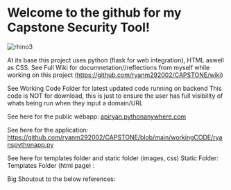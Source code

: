 <h1>  Welcome to the github for my Capstone Security Tool! </h1>

![rhino3](https://github.com/ryanm292002/CAPSTONE/assets/71150667/fc906c86-baa4-48b9-8acd-426f9d5a0cb4)

  At its base this project uses python (flask for web integration), HTML aswell as CSS.
  See Full Wiki for documnetation//reflections from myself while working on this project (https://github.com/ryanm292002/CAPSTONE/wiki)

  See Working Code Folder for latest updated code running on backend
  This code is NOT for download, this is just to ensure the user has full visibility of whats being run when they input a domain/URL

  See here for the public webapp:
[  apiryan.pythonanywhere.com](https://apiryan.pythonanywhere.com/)


  See here for the application:
  https://github.com/ryanm292002/CAPSTONE/blob/main/workingCODE/ryanspythonapp.py

  See here for templates folder and static folder (images, css)
  Static Folder:  
  Templates Folder (html page) : 


  Big Shoutout to the below references:

  
  
  
